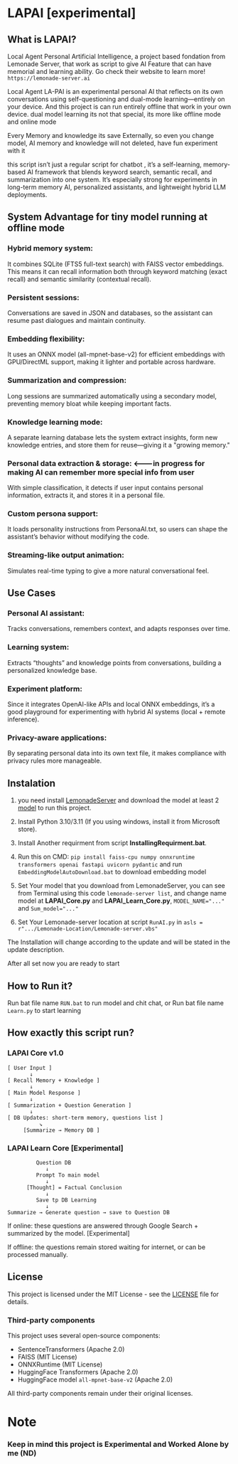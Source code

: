 # LAPAI [experimental]
## What is LAPAI?
Local Agent Personal Artificial Intelligence, a project based fondation from Lemonade Server, that work as script to give AI Feature that can have memorial and learning ability.
Go check their website to learn more! ```https://lemonade-server.ai```

Local Agent LA-PAI is an experimental personal AI that reflects on its own conversations using self-questioning and dual-mode learning—entirely on your device.
And this project is can run entirely offline that work in your own device. dual model learning its not that special, its more like offline mode and online mode

Every Memory and knowledge its save Externally, so even you change model, AI memory and knowledge will not deleted, have fun experiment with it

this script isn’t just a regular script for chatbot , it’s a self-learning, memory-based AI framework that blends keyword search, semantic recall, and summarization into one system. It’s especially strong for experiments in long-term memory AI, personalized assistants, and lightweight hybrid LLM deployments.


## System Advantage for tiny model running at offline mode

### Hybrid memory system:
It combines SQLite (FTS5 full-text search) with FAISS vector embeddings. This means it can recall information both through keyword matching (exact recall) and semantic similarity (contextual recall).

### Persistent sessions:
Conversations are saved in JSON and databases, so the assistant can resume past dialogues and maintain continuity.

### Embedding flexibility:
It uses an ONNX model (all-mpnet-base-v2) for efficient embeddings with GPU/DirectML support, making it lighter and portable across hardware.

### Summarization and compression:
Long sessions are summarized automatically using a secondary model, preventing memory bloat while keeping important facts.

### Knowledge learning mode:
A separate learning database lets the system extract insights, form new knowledge entries, and store them for reuse—giving it a "growing memory."

### Personal data extraction & storage: <---in progress for making AI can remember more special info from user
With simple classification, it detects if user input contains personal information, extracts it, and stores it in a personal file.

### Custom persona support:
It loads personality instructions from PersonaAI.txt, so users can shape the assistant’s behavior without modifying the code.

### Streaming-like output animation:
Simulates real-time typing to give a more natural conversational feel.

## Use Cases

### Personal AI assistant:
Tracks conversations, remembers context, and adapts responses over time.

### Learning system:
Extracts “thoughts” and knowledge points from conversations, building a personalized knowledge base.

### Experiment platform:
Since it integrates OpenAI-like APIs and local ONNX embeddings, it’s a good playground for experimenting with hybrid AI systems (local + remote inference).

### Privacy-aware applications:
By separating personal data into its own text file, it makes compliance with privacy rules more manageable.




## Instalation
1. you need install [LemonadeServer](https://lemonade-server.ai/docs/server/) and download the model at least 2 [model](https://lemonade-server.ai/docs/server/server_models/) to run this project.

2. Install Python 3.10/3.11 (If you using windows, install it from Microsoft store).

3. Install Another requirment from script **InstallingRequirment.bat**.

4. Run this on CMD: ```pip install faiss-cpu numpy onnxruntime transformers openai fastapi uvicorn pydantic```
and run ```EmbeddingModelAutoDownload.bat``` to download embedding model

5. Set Your model that you download from LemonadeServer, you can see from Terminal using this code ```lemonade-server list```, and change name model at **LAPAI_Core.py** and **LAPAI_Learn_Core.py**,
   ```MODEL_NAME="..."``` and ```Sum_model="..."```

6. Set Your Lemonade-server location at script ```RunAI.py``` in ```asls = r".../Lemonade-Location/Lemonade-server.vbs"``` 

The Installation will change according to the update and will be stated in the update description.

After all set now you are ready to start

## How to Run it?
Run bat file name ```RUN.bat``` to run model and chit chat, or Run bat file name ```Learn.py``` to start learning

## How exactly this script run?

### LAPAI Core v1.0
```
[ User Input ]
       ↓
[ Recall Memory + Knowledge ]
       ↓
[ Main Model Response ]
       ↓
[ Summarization + Question Generation ]
       ↓
[ DB Updates: short-term memory, questions list ]
          ↘
     [Summarize → Memory DB ]
```

### LAPAI Learn Core [Experimental]
```
         Question DB
            ↓
         Prompt To main model
            ↓
      [Thought] = Factual Conclusion
            ↓
         Save tp DB Learning
            ↓
Summarize → Generate question → save to Question DB
```
If online: these questions are answered through Google Search + summarized by the model. [Experimental]

If offline: the questions remain stored waiting for internet, or can be processed manually.

## License
This project is licensed under the MIT License - see the [LICENSE](LICENSE) file for details.

### Third-party components
This project uses several open-source components:

- SentenceTransformers (Apache 2.0)
- FAISS (MIT License)
- ONNXRuntime (MIT License)
- HuggingFace Transformers (Apache 2.0)
- HuggingFace model `all-mpnet-base-v2` (Apache 2.0)

All third-party components remain under their original licenses.


# Note
### Keep in mind this project is Experimental and Worked Alone by me (ND)

